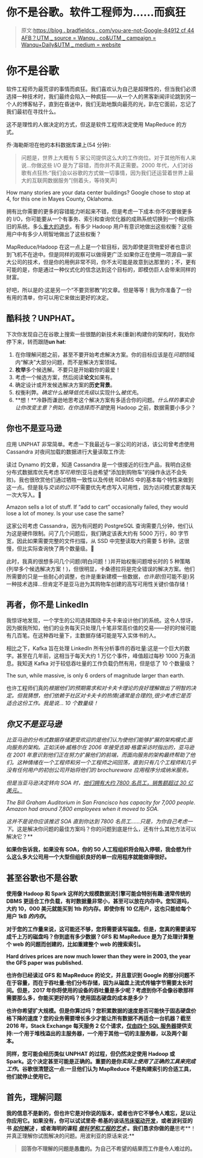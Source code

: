 # 你不是谷歌。软件工程师为……而疯狂

> 原文:[https://blog . bradfieldcs . com/you-are-not-Google-84912 cf 44 AFB？UTM _ source = Wanqu . co&UTM _ campaign = Wanqu+Daily&UTM _ medium = website](https://blog.bradfieldcs.com/you-are-not-google-84912cf44afb?utm_source=wanqu.co&utm_campaign=Wanqu+Daily&utm_medium=website)

# 你不是谷歌

软件工程师为最荒谬的事情而疯狂。我们喜欢认为自己是超理性的，但当我们必须选择一种技术时，我们最终会陷入一种疯狂——从一个人的黑客新闻评论跳到另一个人的博客帖子，直到在昏迷中，我们无助地飘向最亮的光，趴在它面前，忘记了我们最初在寻找什么。

这不是理性的人做决定的方式，但这是软件工程师决定使用 MapReduce 的方式。

乔·海勒斯坦在他的本科数据库课上(54 分钟):

> 问题是，世界上大概有 5 家公司提供这么大的工作岗位。对于其他所有人来说…你做这些 I/O 是为了容错，而你并不真正需要。2000 年代，人们对谷歌有点狂热:“我们会以谷歌的方式做一切事情，因为我们还运营着世界上最大的互联网数据服务”[侧着头，等待笑声]



How many stories are your data center buildings? Google chose to stop at 4, for this one in Mayes County, Oklahoma.



拥有比你需要的更多的容错能力听起来不错，但是考虑一下成本:你不仅要做更多的 I/O，你可能要从一个有事务、索引和查询优化器的成熟系统切换到一个相对陈旧的系统。多么[重大的退步](https://homes.cs.washington.edu/~billhowe/mapreduce_a_major_step_backwards.html)。有多少 Hadoop 用户有意识地做出这些权衡？这些用户中有多少人明智地做出了这些权衡？

MapReduce/Hadoop 在这一点上是一个软目标，因为即使是货物爱好者也意识到飞机不在途中。但是同样的观察可以做得更广泛:如果你正在使用一项源自一家大公司的技术，但是你的用例非常不同，你不太可能是故意到达那里的；不，更有可能的是，你是通过一种仪式化的信念达到这个目标的，即模仿巨人会带来同样的财富。



好吧，所以是的:这是另一个“不要货邪教”的文章。但是等等！我为你准备了一份有用的清单，你可以用它来做出更好的决定。

## 酷科技？UNPHAT。

下次你发现自己在谷歌上搜索一些很酷的新技术来(重新)构建你的架构时，我劝你停下来，转而跟随**un hat**:

1.  在你理解问题之前，甚至不要开始考虑解决方案。你的目标应该是在*问题*领域内“解决”大部分问题，而不是解决方案领域。
2.  **枚举**多个候选解。不要只是开始戳你的最爱！
3.  考虑一个候选方案，然后阅读**论文**如果有。
4.  确定设计或开发候选解决方案的**历史背景**。
5.  权衡利弊。*确定什么被降低优先级*以实现什么*被优先*。
6.  **想！**冷静而谦逊地思考这个解决方案有多适合你的问题。*什么样的事实会让你改变主意？*例如，在你选择*而不是*使用 Hadoop 之前，数据需要小多少？

## 你也不是亚马逊

应用 UNPHAT 非常简单。考虑一下我最近与一家公司的对话，该公司曾考虑使用 Cassandra 对夜间加载的数据进行大量读取工作流:

读过 Dynamo 的文章，知道 Cassandra 是一个很接近的衍生产品，我明白这些分布式数据库优先考虑*写可用性*(亚马逊希望“添加到购物车”的操作永远不会失败)。我也很欣赏他们通过牺牲一致性以及传统 RDBMS 中的基本每个特性来做到这一点。但是我与*交谈的公司*不需要优先考虑写入可用性，因为访问模式要求每天一次大写入。🤔



Amazon sells a lot of stuff. If “add to cart” occasionally failed, they would lose a lot of money. Is your use case the same?



这家公司考虑 Cassandra，因为有问题的 PostgreSQL 查询需要几分钟，他们认为这是硬件限制。问了几个问题后，我们确定该表大约有 5000 万行，80 字节宽，因此如果需要完整的文件扫描，从 SSD 中完整读取大约需要 5 秒钟。这很慢，但比实际查询快了两个数量级。🤔

此时，我真的很想多问几个问题(明白问题！)并开始权衡问题增长时的 5 种策略(列举多个候选解决方案！)，但很明显，卡桑德拉将是完全错误的解决方案。他们所需要的只是一些耐心的调整，也许是重新建模一些数据，*也许是*(但可能不是)另一种技术选择…但肯定不是亚马逊为其购物车创建的高写可用性关键价值存储！

## 再者，你不是 LinkedIn

我惊讶地发现，一个学生的公司选择围绕卡夫卡来设计他们的系统。这令人惊讶，因为据我所知，他们的业务每天只处理几十笔非常高价值的交易——好的时候可能有几百笔。在这种吞吐量下，主数据存储可能是写入实体书的人。

相比之下，Kafka 旨在处理 LinkedIn 所有分析事件的吞吐量:这是一个巨大的数字。甚至在几年前，这相当于每天大约 1 万亿个事件，峰值超过每秒 1000 万条消息。我知道 Kafka 对于较低吞吐量的工作负载仍然有用，但是低了 10 个数量级？



The sun, while massive, is only 6 orders of magnitude larger than earth.



也许工程师们真的*根据他们的预期需求和对卡夫卡理论的良好理解做出了明智的决定。但我猜想，他们依赖于社区对卡夫卡的热情(通常是合理的),很少考虑它是否适合这份工作。我是说… 10 个数量级！*

## *你又不是亚马逊*

*比亚马逊的分布式数据存储更受欢迎的是他们认为使他们能够扩展的架构模式:面向服务的架构。正如沃纳·威格尔在 2006 年接受吉姆·格雷采访时指出的，亚马逊在 2001 年意识到他们正在努力扩展他们的前端，而面向服务的架构最终帮助了他们。这种情绪在一个工程师和另一个工程师之间回荡，直到只有几个工程师和几乎没有任何用户的初创公司开始将他们的 brochureware 应用程序分成纳米服务。*

*但是当亚马逊决定转向 SOA 时，[他们拥有大约 7800 名员工，销售额超过 30 亿美元。](http://media.corporate-ir.net/media_files/irol/97/97664/reports/2001annualreport.pdf)*



*The Bill Graham Auditorium in San Francisco has capacity for 7,000 people. Amazon had around 7,800 employees when it moved to SOA.*



*这并不是说你应该推迟 SOA 直到你达到 7800 名员工……只是，*为你自己考虑一下**。这是解决你问题的最佳方案吗？你的问题到底是什么，还有什么其他方法可以解决它？**

**如果你告诉我，如果没有 SOA，你的 50 人工程组织将会陷入停顿，我会想为什么这么多大公司用一个大型但组织良好的单一应用程序就能做得很好。**

## **甚至谷歌也不是谷歌**

**使用像 Hadoop 和 Spark 这样的大规模数据流引擎可能会特别有趣:通常传统的 DBMS 更适合工作负载，有时数据量非常小，甚至可以放在内存中。您知道吗，大约 10，000 美元就能买到 1tb 的内存。即使你有 10 亿用户，这也只能给每个用户 1kB *的内存*。**

**对于您的工作量来说，这可能还不够，您将需要读写磁盘。但是，您真的需要读写成千上万的磁盘吗？你到底有多少数据？GFS 和 MapReduce 是为了处理计算整个 web 的问题而创建的，比如重建整个 web 的搜索索引。**



**Hard drives prices are now much lower than they were in 2003, the year the GFS paper was published.**



**也许你已经读过 GFS 和 MapReduce 的论文，并且意识到 Google 的部分问题不在于容量，而在于吞吐量:他们分布存储，因为从磁盘上流式传输字节需要太长时间。但是，2017 年你将使用的设备的吞吐量是多少呢？考虑到你不会像谷歌那样需要那么多，你能买更好的吗？使用固态硬盘的成本是多少？**

**也许你希望扩大规模。但是你算过吗？您积累数据的速度是否可能快于固态硬盘价格下降的速度？您的业务需要增长多少才能让所有数据不再适合一台机器？截至 2016 年，Stack Exchange 每天服务 2 亿个请求，[仅由四个 SQL 服务器](https://nickcraver.com/blog/2016/02/17/stack-overflow-the-architecture-2016-edition/)提供支持:一个用于堆栈溢出的主服务器，一个用于其他一切的主服务器，以及两个副本。**

**同样，您可能会经历类似 UNPHAT 的过程，但仍然决定使用 Hadoop 或 Spark。这个决定甚至可能是正确的。重要的是你*实际上使用了正确的工具来完成工作*。谷歌很清楚这一点:一旦他们认为 MapReduce 不是构建索引的合适工具，他们就停止使用它。**

## **首先，理解问题**

**我的信息不是新的，但也许它是对你说的版本，或者也许它不够令人难忘，足以让你应用它。如果没有，你可以试试里奇·希基的谈话[吊床驱动开发](https://www.youtube.com/watch?v=f84n5oFoZBc)，或者波利亚的书 [*如何解决*](https://www.amazon.com/How-Solve-Mathematical-Princeton-Science/dp/069111966X) ，或者海明的课程 [*做科学和工程的艺术*](https://www.youtube.com/playlist?list=PL2FF649D0C4407B30) 。我们恳求你做的是**思考**！并真正理解你试图解决的问题。用波利亚的原话来说:**

> **回答你不理解的问题是愚蠢的。为自己不希望的结果而工作是令人难过的。**

